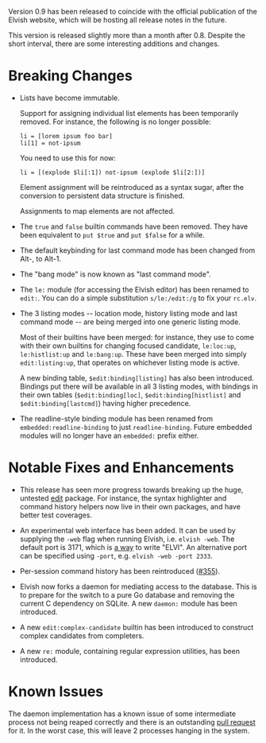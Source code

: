 Version 0.9 has been released to coincide with the official publication of the
Elvish website, which will be hosting all release notes in the future.

This version is released slightly more than a month after 0.8. Despite the
short interval, there are some interesting additions and changes.

# Breaking Changes

*   Lists have become immutable.

    Support for assigning individual list elements has been temporarily
    removed. For instance, the following is no longer possible:

    ```elvish
    li = [lorem ipsum foo bar]
    li[1] = not-ipsum
    ```

    You need to use this for now:

    ```elvish
    li = [(explode $li[:1]) not-ipsum (explode $li[2:])]
    ```

    Element assignment will be reintroduced as a syntax sugar, after the
    conversion to persistent data structure is finished.

    Assignments to map elements are not affected.

*   The `true` and `false` builtin commands have been removed. They have been
    equivalent to `put $true` and `put $false` for a while.

*   The default keybinding for last command mode has been changed from <span
    class="key">Alt-,</span> to <span class="key">Alt-1</span>.

*   The "bang mode" is now known as "last command mode".

*   The `le:` module (for accessing the Elvish editor) has been renamed to
    `edit:`. You can do a simple substitution `s/le:/edit:/g` to fix your
    `rc.elv`.

*   The 3 listing modes -- location mode, history listing mode and last
    command mode -- are being merged into one generic listing mode.

    Most of their builtins have been merged: for instance, they use to come
    with their own builtins for changing focused candidate, `le:loc:up`,
    `le:histlist:up` and `le:bang:up`. These have been merged into simply
    `edit:listing:up`, that operates on whichever listing mode is active.

    A new binding table, `$edit:binding[listing]` has also been introduced.
    Bindings put there will be available in all 3 listing modes, with bindings
    in their own tables (`$edit:binding[loc]`, `$edit:binding[histlist]` and
    `$edit:binding[lastcmd]`) having higher precedence.

*   The readline-style binding module has been renamed from
    `embedded:readline-binding` to just `readline-binding`. Future embedded
    modules will no longer have an `embedded:` prefix either.


# Notable Fixes and Enhancements

*   This release has seen more progress towards breaking up the huge, untested
    [edit](https://github.com/elves/elvish/tree/master/edit) package. For
    instance, the syntax highlighter and command history helpers now live in
    their own packages, and have better test coverages.

*   An experimental web interface has been added. It can be used by supplying
    the `-web` flag when running Elvish, i.e. `elvish -web`. The default port
    is 3171, which is [a way](https://en.wikipedia.org/wiki/Leet) to write
    "ELVI". An alternative port can be specified using `-port`, e.g. `elvish
    -web -port 2333`.

*   Per-session command history has been reintroduced
    ([#355](https://github.com/elves/elvish/issues/355)).

*   Elvish now forks a daemon for mediating access to the database. This is to
    prepare for the switch to a pure Go database and removing the current C
    dependency on SQLite. A new `daemon:` module has been introduced.

*   A new `edit:complex-candidate` builtin has been introduced to construct
    complex candidates from completers.

*   A new `re:` module, containing regular expression utilities, has been
    introduced.


# Known Issues

The daemon implementation has a known issue of some intermediate process not
being reaped correctly and there is an outstanding [pull
request](https://github.com/elves/elvish/pull/373/) for it. In the worst case,
this will leave 2 processes hanging in the system.
